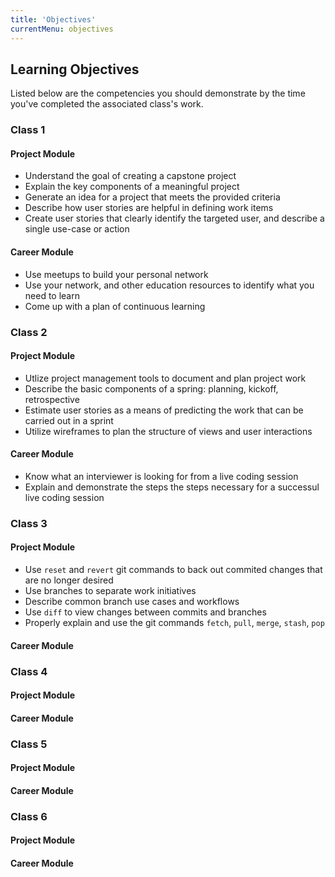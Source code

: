 ```yaml
---
title: 'Objectives'
currentMenu: objectives
---
```


## Learning Objectives

Listed below are the competencies you should demonstrate by the time you've completed the associated class's work.

### Class 1

#### Project Module
- Understand the goal of creating a capstone project
- Explain the key components of a meaningful project
- Generate an idea for a project that meets the provided criteria
- Describe how user stories are helpful in defining work items
- Create user stories that clearly identify the targeted user, and describe a single use-case or action

#### Career Module
- Use meetups to build your personal network
- Use your network, and other education resources to identify what you need to learn
- Come up with a plan of continuous learning

### Class 2

#### Project Module
- Utlize project management tools to document and plan project work
- Describe the basic components of a spring: planning, kickoff, retrospective
- Estimate user stories as a means of predicting the work that can be carried out in a sprint
- Utilize wireframes to plan the structure of views and user interactions

#### Career Module
- Know what an interviewer is looking for from a live coding session
- Explain and demonstrate the steps the steps necessary for a successul live coding session


### Class 3

#### Project Module
- Use `reset` and `revert` git commands to back out commited changes that are no longer desired
- Use branches to separate work initiatives
- Describe common branch use cases and workflows
- Use `diff` to view changes between commits and branches
- Properly explain and use the git commands `fetch`, `pull`, `merge`, `stash`, `pop`

#### Career Module

### Class 4

#### Project Module

#### Career Module

### Class 5

#### Project Module

#### Career Module

### Class 6

#### Project Module

#### Career Module